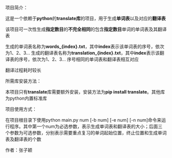 项目简介：

这是一个依赖于<b>python</b>的<b>translate库</b>的项目，用于生成<b>单词表</b>以及对应的<b>翻译表</b>

该项目可一次性生成<b>指定数目</b>的<b>不完全相同</b>的包含<b>指定数目</b>单词的单词表及其翻译表

生成的单词表名称为<b>words_{index}.txt</b>，其中<b>index</b>表示该单词表的序号，依次为1、2、3...  生成的翻译表名称为<b>translation_{index}.txt</b>，其中<b>index</b>表示该翻译表的序号，依次为1、2、3...  序号相同的单词表和翻译表相互对应

翻译过程耗时较长

所需库安装方法：

本项目只有<b>translate</b>库需要额外安装，安装方法为<b>pip install translate</b>。其他库为python内置标准库

项目使用方式：

在项目根目录下使用python main.py num [-b num] [-e num] [-n num]命令来运行程序。其中第一个num为必选参数，表示生成单词表和翻译表的大小；后面三个参数为可选参数，分别表示需要重点复习的单词起始位置，终止位置和生成单词表及翻译表的个数


作者：张子颖
